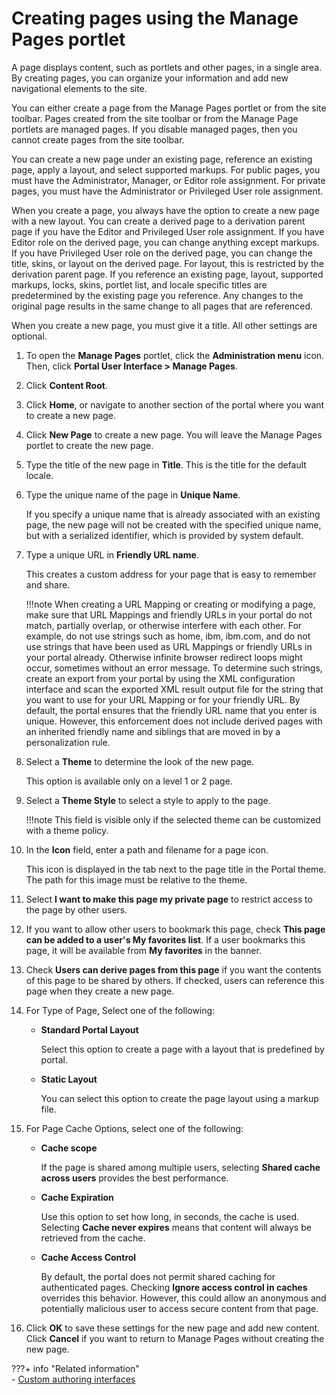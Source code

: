 # Creating pages using the Manage Pages portlet

A page displays content, such as portlets and other pages, in a single area. By creating pages, you can organize your information and add new navigational elements to the site.

You can either create a page from the Manage Pages portlet or from the site toolbar. Pages created from the site toolbar or from the Manage Page portlets are managed pages. If you disable managed pages, then you cannot create pages from the site toolbar.

You can create a new page under an existing page, reference an existing page, apply a layout, and select supported markups. For public pages, you must have the Administrator, Manager, or Editor role assignment. For private pages, you must have the Administrator or Privileged User role assignment.

When you create a page, you always have the option to create a new page with a new layout. You can create a derived page to a derivation parent page if you have the Editor and Privileged User role assignment. If you have Editor role on the derived page, you can change anything except markups. If you have Privileged User role on the derived page, you can change the title, skins, or layout on the derived page. For layout, this is restricted by the derivation parent page. If you reference an existing page, layout, supported markups, locks, skins, portlet list, and locale specific titles are predetermined by the existing page you reference. Any changes to the original page results in the same change to all pages that are referenced.

When you create a new page, you must give it a title. All other settings are optional.

1.  To open the **Manage Pages** portlet, click the **Administration menu** icon. Then, click **Portal User Interface > Manage Pages**.

2.  Click **Content Root**.

3.  Click **Home**, or navigate to another section of the portal where you want to create a new page.

4.  Click **New Page** to create a new page. You will leave the Manage Pages portlet to create the new page.

5.  Type the title of the new page in **Title**. This is the title for the default locale.

6.  Type the unique name of the page in **Unique Name**.

    If you specify a unique name that is already associated with an existing page, the new page will not be created with the specified unique name, but with a serialized identifier, which is provided by system default.

7.  Type a unique URL in **Friendly URL name**.

    This creates a custom address for your page that is easy to remember and share.

    !!!note
        When creating a URL Mapping or creating or modifying a page, make sure that URL Mappings and friendly URLs in your portal do not match, partially overlap, or otherwise interfere with each other. For example, do not use strings such as home, ibm, ibm.com, and do not use strings that have been used as URL Mappings or friendly URLs in your portal already. Otherwise infinite browser redirect loops might occur, sometimes without an error message. To determine such strings, create an export from your portal by using the XML configuration interface and scan the exported XML result output file for the string that you want to use for your URL Mapping or for your friendly URL. By default, the portal ensures that the friendly URL name that you enter is unique. However, this enforcement does not include derived pages with an inherited friendly name and siblings that are moved in by a personalization rule.

8.  Select a **Theme** to determine the look of the new page.

    This option is available only on a level 1 or 2 page.

9.  Select a **Theme Style** to select a style to apply to the page.

    !!!note
        This field is visible only if the selected theme can be customized with a theme policy.

10. In the **Icon** field, enter a path and filename for a page icon.

    This icon is displayed in the tab next to the page title in the Portal theme. The path for this image must be relative to the theme.

11. Select **I want to make this page my private page** to restrict access to the page by other users.

12. If you want to allow other users to bookmark this page, check **This page can be added to a user's My favorites list**. If a user bookmarks this page, it will be available from **My favorites** in the banner.

13. Check **Users can derive pages from this page** if you want the contents of this page to be shared by others. If checked, users can reference this page when they create a new page.

14. For Type of Page, Select one of the following:

    -   **Standard Portal Layout**

        Select this option to create a page with a layout that is predefined by portal.

    -   **Static Layout**

        You can select this option to create the page layout using a markup file.

15. For Page Cache Options, select one of the following:

    -   **Cache scope**

        If the page is shared among multiple users, selecting **Shared cache across users** provides the best performance.

    -   **Cache Expiration**

        Use this option to set how long, in seconds, the cache is used. Selecting **Cache never expires** means that content will always be retrieved from the cache.

    -   **Cache Access Control**

        By default, the portal does not permit shared caching for authenticated pages. Checking **Ignore access control in caches** overrides this behavior. However, this could allow an anonymous and potentially malicious user to access secure content from that page.

16. Click **OK** to save these settings for the new page and add new content. Click **Cancel** if you want to return to Manage Pages without creating the new page.

???+ info "Related information"  
    -   [Custom authoring interfaces](../../../../../../manage_content/wcm_authoring/authoring_portlet/content_management_artifacts/elements/authoringtools_element/authoring_portlet/wcm_cms_authoring_custom.md)

